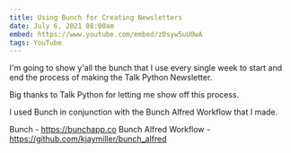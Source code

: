 ```yaml
---
title: Using Bunch for Creating Newsletters 
date: July 6, 2021 08:00am
embed: https://www.youtube.com/embed/zDsyw5uU0wA
tags: YouTube
---
```



I'm going to show y'all the bunch that I use every single week to start and end the process of making the Talk Python Newsletter.

Big thanks to Talk Python for letting me show off this process.

I used Bunch in conjunction with the Bunch Alfred Workflow that I made. 

Bunch - <https://bunchapp.co>
Bunch Alfred Workflow - <https://github.com/kjaymiller/bunch_alfred>
